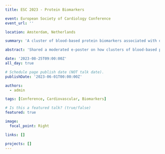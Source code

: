 ```yaml
---
title: ESC 2023 - Protein Biomarkers

event: European Society of Cardiology Conference
event_url: ''

location: Amsterdam, Netherlands

summary: 'A cluster of blood-based protein biomarkers associated with decreased cerebral blood flow relates to future cardiovascular events in patients with cardiovascular disease (Moderated e-poster)'

abstract: 'Shared a moderated e-poster on how clusters of blood-based protein biomarkers, linked to reduced cerebral blood flow, predict cardiovascular events in patients with existing cardiovascular disease during ESC 2023.'

date: '2023-08-25T09:00:00Z'
all_day: true

# Schedule page publish date (NOT talk date).
publishDate: '2023-06-01T00:00:00Z'

authors:
  - admin

tags: [Conference, Cardiovascular, Biomarkers]

# Is this a featured talk? (true/false)
featured: true

image:
  focal_point: Right

links: []

projects: []
---
```

